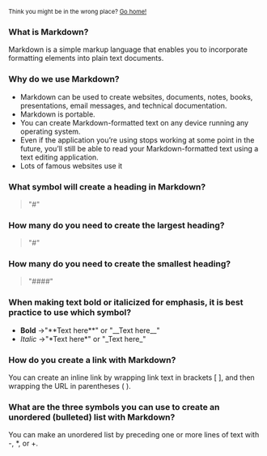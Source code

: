 <sub>Think you might be in the wrong place? [Go home!](../README.md)</sub>
### What is Markdown?
Markdown is a simple markup language that enables you to incorporate formatting elements into plain text documents.
### Why do we use Markdown?
* Markdown can be used to create websites, documents, notes, books, presentations, email messages, and technical documentation.
* Markdown is portable. 
* You can create Markdown-formatted text on any device running any operating system.
* Even if the application you’re using stops working at some point in the future, you’ll still be able to read your Markdown-formatted text using a text editing application.
* Lots of famous websites use it
### What symbol will create a heading in Markdown?
>"#"
### How many do you need to create the largest heading?
>"#"
### How many do you need to create the smallest heading?
>"####"
### When making text bold or italicized for emphasis, it is best practice to use which symbol?
* **Bold**
  ->"\*\*Text here\*\*" or "\_\_Text here_\_"
* _Italic_
  ->"\*Text here\*" or "\_Text here\_"
### How do you create a link with Markdown?
You can create an inline link by wrapping link text in brackets [ ], and then wrapping the URL in parentheses ( ). 
### What are the three symbols you can use to create an unordered (bulleted) list with Markdown?
You can make an unordered list by preceding one or more lines of text with \-, \*, or \+.
